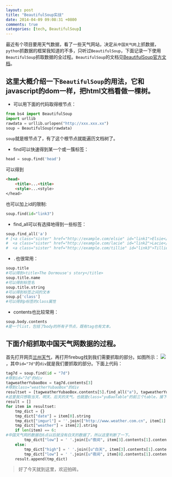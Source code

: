 ```yaml
---
layout: post
title: "BeautifulSoup实战"
date: 2014-04-09 09:08:31 +0800
comments: true
categories: [tech, BeautifulSoup] 
---
```


最近有个项目要用天气数据，看了一些天气网站，决定从`中国天气网`上抓数据，`python`抓数据的框架我知道的不多，只听过`BeautifulSoup`，下面记录一下使用`BeautifulSoup`抓取数据的全过程。`BeautifulSoup`的文档见[BeautifulSoup官方文档](http://www.crummy.com/software/BeautifulSoup/bs4/doc/index.zh.html)。

## 这里大概介绍一下`BeautifulSoup`的用法，它和javascript的dom一样，把html文档看做一棵树。
- 可以用下面的代码取得根节点：
``` python
from bs4 import BeautifulSoup
import urllib
rawdata = urllib.urlopen("http://xxx.xxx.xx")
soup = BeautifulSoup(rawdata)
```
`soup`就是根节点了，有了这个根节点就能遍历文档树了。

- find可以快速得到某一个或一簇标签：
``` python
head = soup.find('head')
```
可以得到
``` html
<head>
    <title>...<title>
    <style>...<style>
</head>
```
也可以加上id的限制:
``` python
soup.find(id="link3")
```
- find_all可以有选择地得到一些标签：
``` python
soup.find_all('a')
# [<a class="sister" href="http://example.com/elsie" id="link1">Elsie</a>,
#  <a class="sister" href="http://example.com/lacie" id="link2">Lacie</a>,
#  <a class="sister" href="http://example.com/tillie" id="link3">Tillie</a>]
```
- `.`也很常用：
``` python
soup.title
#可以得到<title>The Dormouse's story</title>
soup.title.name
#可以得到标签名
soup.title.string
#可以得到标签之间的文本
soup.p['class']
#可以得到p标签的class属性
```
- contents也比较常用：
``` python 
soup.body.contents
#是一个list，包括了body的所有子节点，既有tag也有文本。
```
## 下面介绍抓取中国天气网数据的过程。
首先打开网页[兰州天气](http://www.weather.com.cn/weather/101160101.shtml)，再打开firebug找到我们需要抓取的部分。如图所示：
![](http://a2bgeekblog.qiniudn.com/image/png/beatifulsoup.png)，其中`id="7d"`的`div`就是我们要抓取的部分。下面上代码：
``` python
tag7d = soup.find(id = "7d")
#得到id="7d"的div
tagweatherYubaoBox = tag7d.contents[3]
#得到class="weatherYubaoBox"的div
resultset = [tagweatherYubaoBox.contents[5].find_all("a"), tagweatherYubaoBox.contents[9].find_all("a"), tagweatherYubaoBox.contents[13].find_all("a")]
#这里我只想取当天、明天、后天的天气，也就是class="yuBaoTable"的前三个table，接下来就可以循环去数据了。
result = []
for item in resultset:
    tmp_dict = {}
    tmp_dict["date"] = item[0].string
    tmp_dict["imgurl"] = ''.join(["http://www.weather.com.cn", item[1].contents[1]["src"]])
    tmp_dict["weather"] = item[2].string
    if len(item) == 6:
#中国天气网的数据在6点以后就没有白天的数据了，所以这里判断了一下。
        tmp_dict["low"] = ' '.join([u"夜间", item[3].contents[1].contents[0], item[3].contents[1].contents[1].string])
    else:
        tmp_dict["high"] = ' '.join([u"白天", item[3].contents[1].contents[0], item[3].contents[1].contents[1].string])
        tmp_dict["low"] = ' '.join([u"夜间", item[8].contents[1].contents[0], item[8].contents[1].contents[1].string])
    result.append(tmp_dict)
```
> 好了今天就到这里，欢迎拍砖。
